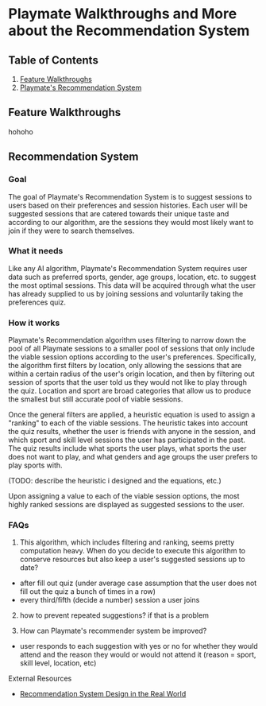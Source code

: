 #  Playmate Walkthroughs and More about the Recommendation System

## Table of Contents
1. [Feature Walkthroughs](#Feature-Walkthroughs)
2. [Playmate's Recommendation System](#Recommendation-System)

## Feature Walkthroughs

hohoho

## Recommendation System

### Goal
The goal of Playmate's Recommendation System is to suggest sessions to users based on their preferences and session histories. Each user will be suggested sessions that are catered towards their unique taste and according to our algorithm, are the sessions they would most likely want to join if they were to search themselves.

### What it needs
Like any AI algorithm, Playmate's Recommendation System requires user data such as preferred sports, gender, age groups, location, etc. to suggest the most optimal sessions. This data will be acquired through what the user has already supplied to us by joining sessions and voluntarily taking the preferences quiz.

### How it works
Playmate's Recommendation algorithm uses filtering to narrow down the pool of all Playmate sessions to a smaller pool of sessions that only include the viable session options according to the user's preferences. Specifically, the algorithm first filters by location, only allowing the sessions that are within a certain radius of the user's origin location, and then by filtering out session of sports that the user told us they would not like to play through the quiz. Location and sport are broad categories that allow us to produce the smallest but still accurate pool of viable sessions.

Once the general filters are applied, a heuristic equation is used to assign a "ranking" to each of the viable sessions. The heuristic takes into account the quiz results, whether the user is friends with anyone in the session, and which sport and skill level sessions the user has participated in the past. The quiz results include what sports the user plays, what sports the user does not want to play, and what genders and age groups the user prefers to play sports with.

(TODO: describe the heuristic i designed and the equations, etc.)

Upon assigning a value to each of the viable session options, the most highly ranked sessions are displayed as suggested sessions to the user.

### FAQs

1. This algorithm, which includes filtering and ranking, seems pretty computation heavy. When do you decide to execute this algorithm to conserve resources but also keep a user's suggested sessions up to date?

- after fill out quiz (under average case assumption that the user does not fill out the quiz a bunch of times in a row)
- every third/fifth (decide a number) session a user joins

2. how to prevent repeated suggestions? if that is a problem


3. How can Playmate's recommender system be improved?

- user responds to each suggestion with yes or no for whether they would attend and the reason they would or would not attend it (reason = sport, skill level, location, etc)


External Resources
- [Recommendation System Design in the Real World](https://medium.com/double-pointer/system-design-interview-recommendation-system-design-as-used-by-youtube-netflix-etc-c457aaec3ab)

